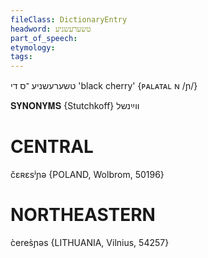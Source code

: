 ```yaml
---
fileClass: DictionaryEntry
headword: טשערעשניע
part_of_speech: 
etymology: 
tags: 
---
```

טשערעשניע
־ס
די
'black cherry'
‎{ᴘᴀʟᴀᴛᴀʟ ɴ /ɲ/‎}

𝐒𝐘𝐍𝐎𝐍𝐘𝐌𝐒 {Stutchkoff}
ווײַנשל

CENTRAL
========

čɛʀɛsʲɲə {POLAND, Wolbrom, 50196}

NORTHEASTERN
==============

c̀eres̀ɲəs {LITHUANIA, Vilnius, 54257}